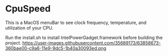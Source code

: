 # CpuSpeed
This is a MacOS menuBar to see clock frequency, temperature, and utilization of your CPU.

Run the install.sh to install IntelPowerGadget.framework before building the project. 
https://user-images.githubusercontent.com/35689173/63858673-360bae00-c9a6-11e9-9dc5-1b40a30093ed.png
